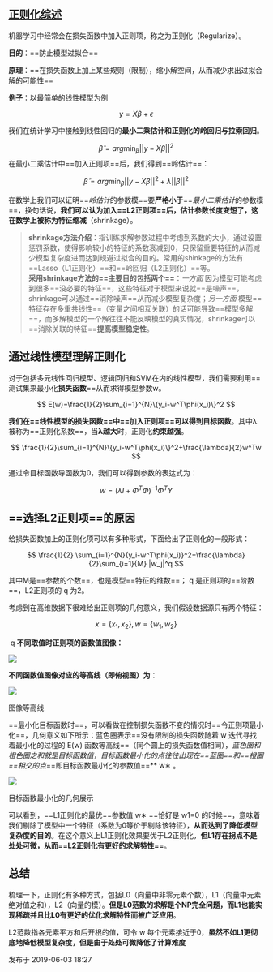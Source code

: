 ## [正则化综述](https://zhuanlan.zhihu.com/p/67931198)

机器学习中经常会在损失函数中加入正则项，称之为正则化（Regularize）。

**目的**：==防止模型过拟合==

**原理**：==在损失函数上加上某些规则（限制），缩小解空间，从而减少求出过拟合解的可能性==

**例子**：以最简单的线性模型为例

$$
y=X\beta + \epsilon
$$

我们在统计学习中接触到线性回归的**最小二乘估计和正则化的岭回归与拉索回归**。

$$
\hat{\beta}=arg \min_{\beta}||y-X\beta||^2
$$
在最小二乘估计中==加入​正则项==后，我们得到==岭估计==：

$$
\tilde{\beta}=arg\min_{\beta}||y-X\beta||^2+\lambda||\beta||^2
$$

在数学上我们可以证明==*岭估计*的参数模==要**严格小于**==*最小二乘估计*的参数模==，换句话说，**我们可以认为加入==L2正则项==后，估计参数长度变短了，这在数学上被称为特征缩减**（shrinkage）。

> **shrinkage方法介绍**：指训练求解参数过程中考虑到系数的大小，通过设置惩罚系数，使得影响较小的特征的系数衰减到0，只保留重要特征的从而减少模型复杂度进而达到规避过拟合的目的。常用的shinkage的方法有==Lasso（L1正则化）==和==岭回归（L2正则化）==等。  
> **采用shrinkage方法的==主要目的包括两个==**：*一方面* 因为模型可能考虑到很多==没必要的特征==，这些特征对于模型来说就==是噪声==，shrinkage可以通过==消除噪声==从而减少模型复杂度；*另一方面* 模型==特征存在多重共线性==（变量之间相互关联）的话可能导致==模型多解==，而多解模型的一个解往往不能反映模型的真实情况，shrinkage可以==消除关联的特征==**提高模型稳定性**。

## 通过线性模型理解正则化

对于包括多元线性回归模型、逻辑回归和SVM在内的线性模型，我们需要利用==测试集来最小化**损失函数**==从而求得模型参数w。

$$
E(w)=\frac{1}{2}\sum_{i=1}^{N}\{y_i-w^T\phi(x_i)\}^2
$$

**我们在==线性模型的损失函数==中==加入正则项==可以得到目标函数**。其中λ被称为==正则化系数==，当**λ越大**时，正则化**约束越强**。

$$
\frac{1}{2}\sum_{i=1}^{N}\{y_i-w^T\phi(x_i)\}^2+\frac{\lambda}{2}w^Tw
$$

​​​​​​​通过令目标函数导函数为0，我们可以得到参数的表达式为：

$$
w=(\lambda I+\Phi^T\Phi)^{-1}\Phi^TY
$$

## ==选择L2正则项==的原因

给损失函数加上的正则化项可以有多种形式，下面给出了正则化的一般形式：

$$
\frac{1}{2} \sum_{i=1}^{N}{y_i-w^T\phi(x_i)}^2+\frac{\lambda}{2}\sum_{i=1}{M} |w_j|^q
$$

其中M是==参数的个数==，也是模型==特征的维数==； q 是正则项的==阶数==，L2正则项的 q 为2。

考虑到在高维数据下很难给出正则项的几何意义，我们假设数据源只有两个特征：

$$
x = \{x_1, x_2\}, w= \{w_1,w_2\}
$$

​​​​​​​ q **不同取值时正则项的函数值图像：**

  

![](https://pic4.zhimg.com/80/v2-db118d5b3c20dc0be9a7037ad4299783_1440w.webp)

**不同函数值图像对应的等高线（即俯视图）为**：

  

![](https://pic1.zhimg.com/80/v2-a2e87c039e606aef88c383e803fda12c_1440w.webp)

图像等高线

==最小化目标函数时==，可以看做在控制损失函数不变的情况时==令正则项最小化==，几何意义如下所示：蓝色圈表示==没有限制的损失函数随着 w 迭代寻找着最小化的过程的 E(w) 函数等高线==（同个圆上的损失函数值相同），**蓝色圈和橙色圈之和就是目标函数值，目标函数最小化的点往往出现在*==蓝圈==和==橙圈==相交的点*==即目标函数最小化的参数值==** w∗ 。

  

![](https://pic1.zhimg.com/80/v2-ab2c59de73c373f6d852cd1a4577ed38_1440w.webp)

目标函数最小化的几何展示

可以看到，==L1正则化的最优==参数值 w∗ ==恰好是 w1=0 的时候==，意味着我们剔除了模型中一个特征（系数为0等价于剔除该特征），**从而达到了降低模型复杂度的目的**。在这个意义上L1正则化效果要优于L2正则化，**但L1存在拐点不是处处可微，从而==L2正则化有更好的求解特性==**。

## 总结

梳理一下，正则化有多种方式，包括L0（向量中非零元素个数），L1（向量中元素绝对值之和），L2（向量的模）。**但是L0范数的求解是个NP完全问题，而L1也能实现稀疏并且比L0有更好的优化求解特性而被广泛应用**。

L2范数指各元素平方和后开根的值，可令 w 每个元素接近于0，**虽然不如L1更彻底地降低模型复杂度，但是由于处处可微降低了计算难度**

发布于 2019-06-03 18:27